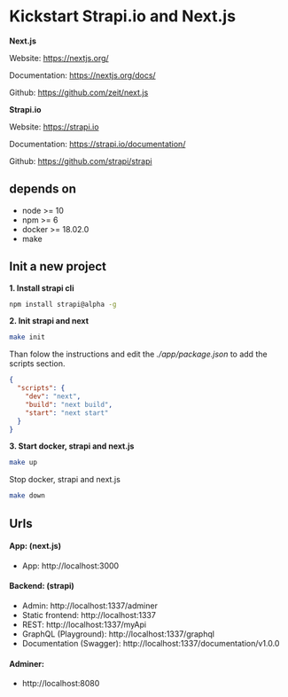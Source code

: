 # Kickstart Strapi.io and Next.js

__Next.js__

Website: https://nextjs.org/

Documentation: https://nextjs.org/docs/

Github: https://github.com/zeit/next.js

__Strapi.io__

Website: https://strapi.io

Documentation: https://strapi.io/documentation/

Github: https://github.com/strapi/strapi


## depends on
* node >= 10
* npm >= 6
* docker >= 18.02.0
* make

## Init a new project

__1. Install strapi cli__
```bash
npm install strapi@alpha -g
```

__2. Init strapi and next__
```bash
make init
```
Than folow the instructions and edit the *./app/package.json* to add the scripts section.
```` json
{
  "scripts": {
    "dev": "next",
    "build": "next build",
    "start": "next start"
  }
}
```` 

__3. Start docker, strapi and next.js__
```bash
make up
```

Stop docker, strapi and next.js
```bash
make down
```

## Urls

#### App: (next.js)

* App: http://localhost:3000

#### Backend: (strapi)

* Admin: http://localhost:1337/adminer
* Static frontend: http://localhost:1337
* REST: http://localhost:1337/myApi
* GraphQL (Playground): http://localhost:1337/graphql
* Documentation (Swagger): http://localhost:1337/documentation/v1.0.0

#### Adminer:

* http://localhost:8080
